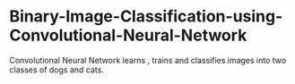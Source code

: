 # Binary-Image-Classification-using-Convolutional-Neural-Network
Convolutional Neural Network learns , trains and classifies images into two classes of dogs and cats.
